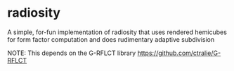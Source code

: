 radiosity
=========

A simple, for-fun implementation of radiosity that uses rendered hemicubes for form factor computation and does rudimentary adaptive subdivision

NOTE: This depends on the G-RFLCT library
https://github.com/ctralie/G-RFLCT
